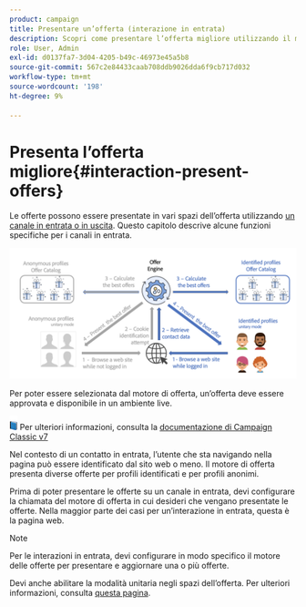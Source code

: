 ```yaml
---
product: campaign
title: Presentare un’offerta (interazione in entrata)
description: Scopri come presentare l’offerta migliore utilizzando il modulo di interazione di Campaign
role: User, Admin
exl-id: d0137fa7-3d04-4205-b49c-46973e45a5b8
source-git-commit: 567c2e84433caab708ddb9026dda6f9cb717d032
workflow-type: tm+mt
source-wordcount: '198'
ht-degree: 9%

---
```


# Presenta l’offerta migliore{#interaction-present-offers}

Le offerte possono essere presentate in vari spazi dell’offerta utilizzando [un canale in entrata o in uscita](interaction-architecture.md#interaction-types). Questo capitolo descrive alcune funzioni specifiche per i canali in entrata.

![](assets/inbound-interactions.png)

Per poter essere selezionata dal motore di offerta, un’offerta deve essere approvata e disponibile in un ambiente live.

![](../assets/do-not-localize/book.png) Per ulteriori informazioni, consulta la [documentazione di Campaign Classic v7](https://experienceleague.adobe.com/docs/campaign-classic/using/managing-offers/managing-an-offer-catalog/approving-and-activating-an-offer.html#approving-offer-content)

Nel contesto di un contatto in entrata, l’utente che sta navigando nella pagina può essere identificato dal sito web o meno. Il motore di offerta presenta diverse offerte per profili identificati e per profili anonimi.

Prima di poter presentare le offerte su un canale in entrata, devi configurare la chiamata del motore di offerta in cui desideri che vengano presentate le offerte. Nella maggior parte dei casi per un’interazione in entrata, questa è la pagina web.

>[!NOTE]
>
>Per le interazioni in entrata, devi configurare in modo specifico il motore delle offerte per presentare e aggiornare una o più offerte.
>
>Devi anche abilitare la modalità unitaria negli spazi dell’offerta. Per ulteriori informazioni, consulta [questa pagina](interaction-offer-spaces.md).
